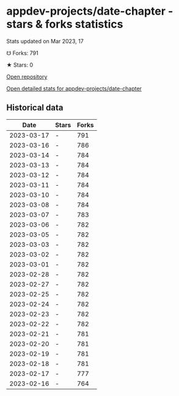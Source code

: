 # appdev-projects/date-chapter - stars & forks statistics

Stats updated on Mar 2023, 17

☋ Forks: 791

★ Stars: 0

[Open repository](https://github.com/appdev-projects/date-chapter)

[Open detailed stats for appdev-projects/date-chapter](https://reviewgithub.com/rep/appdev-projects/date-chapter)

## Historical data
| Date | Stars | Forks |
|------|-------|-------|
| 2023-03-17 | - | 791 | 
| 2023-03-16 | - | 786 | 
| 2023-03-14 | - | 784 | 
| 2023-03-13 | - | 784 | 
| 2023-03-12 | - | 784 | 
| 2023-03-11 | - | 784 | 
| 2023-03-10 | - | 784 | 
| 2023-03-08 | - | 784 | 
| 2023-03-07 | - | 783 | 
| 2023-03-06 | - | 782 | 
| 2023-03-05 | - | 782 | 
| 2023-03-03 | - | 782 | 
| 2023-03-02 | - | 782 | 
| 2023-03-01 | - | 782 | 
| 2023-02-28 | - | 782 | 
| 2023-02-27 | - | 782 | 
| 2023-02-25 | - | 782 | 
| 2023-02-24 | - | 782 | 
| 2023-02-23 | - | 782 | 
| 2023-02-22 | - | 782 | 
| 2023-02-21 | - | 781 | 
| 2023-02-20 | - | 781 | 
| 2023-02-19 | - | 781 | 
| 2023-02-18 | - | 781 | 
| 2023-02-17 | - | 777 | 
| 2023-02-16 | - | 764 | 

